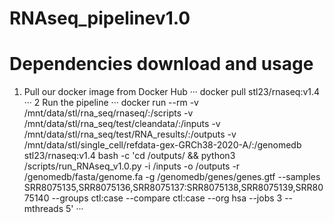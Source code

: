 # RNAseq_pipelinev1.0

# Dependencies download and usage
1. Pull our docker image from Docker Hub
···
docker pull stl23/rnaseq:v1.4
···
2 Run the pipeline
···
docker run --rm -v  /mnt/data/stl/rna_seq/rnaseq/:/scripts -v /mnt/data/stl/rna_seq/test/cleandata/:/inputs -v /mnt/data/stl/rna_seq/test/RNA_results/:/outputs -v /mnt/data/stl/single_cell/refdata-gex-GRCh38-2020-A/:/genomedb stl23/rnaseq:v1.4 bash -c 'cd /outputs/ && python3 /scripts/run_RNAseq_v1.0.py -i /inputs -o /outputs -r /genomedb/fasta/genome.fa -g /genomedb/genes/genes.gtf --samples SRR8075135,SRR8075136,SRR8075137:SRR8075138,SRR8075139,SRR8075140 --groups ctl:case --compare ctl:case --org hsa --jobs 3 --mthreads 5'
···
